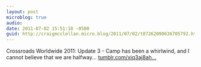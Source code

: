 ```yaml
---
layout: post
microblog: true
audio: 
date: 2011-07-02 15:51:18 -0500
guid: http://craigmcclellan.micro.blog/2011/07/02/t87262090636705792.html
---
```

Crossroads Worldwide 2011: Update 3 - Camp has been a whirlwind, and I cannot believe that we are halfway... [tumblr.com/xiq3aj8ah...](http://tumblr.com/xiq3aj8ah6)
